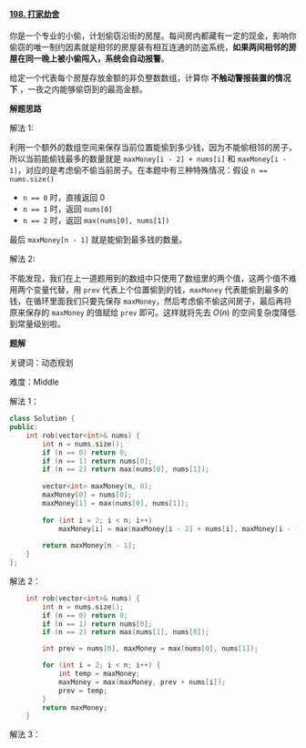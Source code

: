 #### [198. 打家劫舍](https://leetcode.cn/problems/house-robber/)

你是一个专业的小偷，计划偷窃沿街的房屋。每间房内都藏有一定的现金，影响你偷窃的唯一制约因素就是相邻的房屋装有相互连通的防盗系统，**如果两间相邻的房屋在同一晚上被小偷闯入，系统会自动报警**。

给定一个代表每个房屋存放金额的非负整数数组，计算你 **不触动警报装置的情况下** ，一夜之内能够偷窃到的最高金额。

**解题思路**

解法 1:

利用一个额外的数组空间来保存当前位置能偷到多少钱，因为不能偷相邻的房子，所以当前能偷钱最多的数量就是 `maxMoney[i - 2] + nums[i]` 和 `maxMoney[i - 1]`，对应的是考虑偷不偷当前房子。在本题中有三种特殊情况：假设 `n == nums.size()`

- `n == 0` 时，直接返回 0
- `n == 1` 时，返回 `nums[0]`
- `n == 2` 时，返回 `max(nums[0], nums[1])`

最后 `maxMoney[n - 1]` 就是能偷到最多钱的数量。

解法 2:

不能发现，我们在上一道题用到的数组中只使用了数组里的两个值，这两个值不难用两个变量代替，用 `prev` 代表上个位置偷到的钱，`maxMoney` 代表能偷到最多的钱，在循环里面我们只要先保存 `maxMoney`，然后考虑偷不偷这间房子，最后再将原来保存的 `maxMoney` 的值赋给 `prev` 即可。这样就将先去 $O(n)$ 的空间复杂度降低到常量级别啦。

**题解**

关键词：动态规划

难度：Middle

解法 1：

```c++
class Solution {
public:
    int rob(vector<int>& nums) {        
        int n = nums.size();
        if (n == 0) return 0;
        if (n == 1) return nums[0];
        if (n == 2) return max(nums[0], nums[1]);
        
        vector<int> maxMoney(n, 0);
        maxMoney[0] = nums[0];
        maxMoney[1] = max(nums[0], nums[1]);
        
        for (int i = 2; i < n; i++)
            maxMoney[i] = max(maxMoney[i - 2] + nums[i], maxMoney[i - 1]);
        
        return maxMoney[n - 1];
    }
};
```

解法 2：

```c++
    int rob(vector<int>& nums) {
        int n = nums.size();
        if (n == 0) return 0;
        if (n == 1) return nums[0];
        if (n == 2) return max(nums[1], nums[0]);

        int prev = nums[0], maxMoney = max(nums[0], nums[1]);

        for (int i = 2; i < n; i++) {
            int temp = maxMoney;
            maxMoney = max(maxMoney, prev + nums[i]);
            prev = temp;
        }
        return maxMoney;
    }
```

解法 3：

```c++

```

